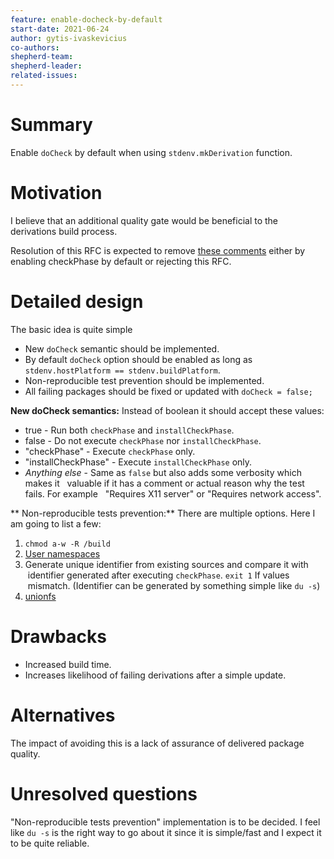 ```yaml
---
feature: enable-docheck-by-default
start-date: 2021-06-24
author: gytis-ivaskevicius
co-authors:
shepherd-team:
shepherd-leader:
related-issues:
---
```


# Summary
[summary]: #summary

Enable `doCheck` by default when using `stdenv.mkDerivation` function.

# Motivation
[motivation]: #motivation

I believe that an additional quality gate would be beneficial to the derivations build process.

Resolution of this RFC is expected to remove [these comments](https://github.com/NixOS/nixpkgs/blob/master/pkgs/stdenv/generic/make-derivation.nix#L61-L67)
either by enabling checkPhase by default or rejecting this RFC.

# Detailed design
[design]: #detailed-design

The basic idea is quite simple
- New `doCheck` semantic should be implemented.
- By default `doCheck` option should be enabled as long as `stdenv.hostPlatform == stdenv.buildPlatform`.
- Non-reproducible test prevention should be implemented.
- All failing packages should be fixed or updated with `doCheck = false;`

**New doCheck semantics:**
Instead of boolean it should accept these values:
- true - Run both `checkPhase` and `installCheckPhase`.
- false - Do not execute `checkPhase` nor `installCheckPhase`.
- "checkPhase" - Execute `checkPhase` only.
- "installCheckPhase" - Execute `installCheckPhase` only.
- _Anything else_ - Same as `false` but also adds some verbosity which makes it
  valuable if it has a comment or actual reason why the test fails. For example
  "Requires X11 server" or "Requires network access".

** Non-reproducible tests prevention:**
There are multiple options. Here I am going to list a few:
1. `chmod a-w -R /build`
2. [User namespaces](https://lwn.net/Articles/532593/)
3. Generate unique identifier from existing sources and compare it with
   identifier generated after executing `checkPhase`. `exit 1` If values
   mismatch. (Identifier can be generated by something simple like `du -s`)
4. [unionfs](https://en.wikipedia.org/wiki/UnionFS)

# Drawbacks
[drawbacks]: #drawbacks

- Increased build time.
- Increases likelihood of failing derivations after a simple update.

# Alternatives
[alternatives]: #alternatives

The impact of avoiding this is a lack of assurance of delivered package quality.

# Unresolved questions
[unresolved]: #unresolved-questions

"Non-reproducible tests prevention" implementation is to be decided. I feel
like `du -s` is the right way to go about it since it is simple/fast and I
expect it to be quite reliable.

